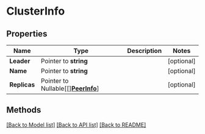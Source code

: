 # ClusterInfo

## Properties

Name | Type | Description | Notes
------------ | ------------- | ------------- | -------------
**Leader** | Pointer to **string** |  | [optional] 
**Name** | Pointer to **string** |  | [optional] 
**Replicas** | Pointer to Nullable[[][**PeerInfo**](PeerInfo.md)] |  | [optional] 

## Methods


[[Back to Model list]](../README.md#documentation-for-models) [[Back to API list]](../README.md#documentation-for-api-endpoints) [[Back to README]](../README.md)


